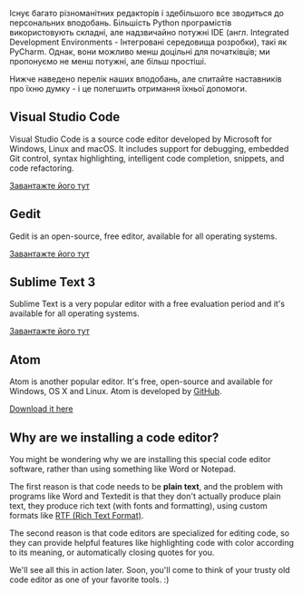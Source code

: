 Існує багато різноманітних редакторів і здебільшого все зводиться до персональних вподобань. Більшість Python програмістів використовують складні, але надзвичайно потужні IDE (англ. Integrated Development Environments - Інтегровані середовища розробки), такі як PyCharm. Однак, вони можливо менш доцільні для початківців; ми пропонуємо не менш потужні, але більш простіші. 

Нижче наведено перелік наших вподобань, але спитайте наставників про їхню думку - і це полегшить отримання їхньої допомоги.

## Visual Studio Code

Visual Studio Code is a source code editor developed by Microsoft for Windows, Linux and macOS. It includes support for debugging, embedded Git control, syntax highlighting, intelligent code completion, snippets, and code refactoring.

[Завантажте його тут](https://code.visualstudio.com/download)

## Gedit

Gedit is an open-source, free editor, available for all operating systems.

[Завантажте його тут](https://wiki.gnome.org/Apps/Gedit#Download)

## Sublime Text 3

Sublime Text is a very popular editor with a free evaluation period and it's available for all operating systems.

[Завантажте його тут](https://www.sublimetext.com/3)

## Atom

Atom is another popular editor. It's free, open-source and available for Windows, OS X and Linux. Atom is developed by [GitHub](https://github.com/).

[Download it here](https://atom.io/)

## Why are we installing a code editor?

You might be wondering why we are installing this special code editor software, rather than using something like Word or Notepad.

The first reason is that code needs to be **plain text**, and the problem with programs like Word and Textedit is that they don't actually produce plain text, they produce rich text (with fonts and formatting), using custom formats like [RTF (Rich Text Format)](https://en.wikipedia.org/wiki/Rich_Text_Format).

The second reason is that code editors are specialized for editing code, so they can provide helpful features like highlighting code with color according to its meaning, or automatically closing quotes for you.

We'll see all this in action later. Soon, you'll come to think of your trusty old code editor as one of your favorite tools. :)